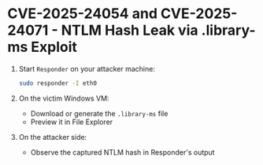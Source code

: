 # CVE-2025-24054 and CVE-2025-24071 - NTLM Hash Leak via .library-ms Exploit

1. Start `Responder` on your attacker machine:
   ```bash
   sudo responder -I eth0
   ```

2. On the victim Windows VM:
   - Download or generate the `.library-ms` file
   - Preview it in File Explorer

3. On the attacker side:
   - Observe the captured NTLM hash in Responder's output

